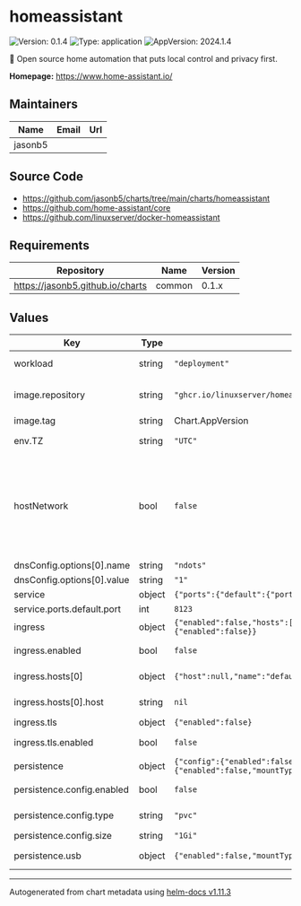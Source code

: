 # homeassistant

![Version: 0.1.4](https://img.shields.io/badge/Version-0.1.4-informational?style=flat-square) ![Type: application](https://img.shields.io/badge/Type-application-informational?style=flat-square) ![AppVersion: 2024.1.4](https://img.shields.io/badge/AppVersion-2024.1.4-informational?style=flat-square)

🏡 Open source home automation that puts local control and privacy first.

**Homepage:** <https://www.home-assistant.io/>

## Maintainers

| Name | Email | Url |
| ---- | ------ | --- |
| jasonb5 |  |  |

## Source Code

* <https://github.com/jasonb5/charts/tree/main/charts/homeassistant>
* <https://github.com/home-assistant/core>
* <https://github.com/linuxserver/docker-homeassistant>

## Requirements

| Repository | Name | Version |
|------------|------|---------|
| https://jasonb5.github.io/charts | common | 0.1.x |

## Values

| Key | Type | Default | Description |
|-----|------|---------|-------------|
| workload | string | `"deployment"` | The default [workload](https://jasonb5.github.io/charts/site/guide/common-library/#workload) type |
| image.repository | string | `"ghcr.io/linuxserver/homeassistant"` | Container image repository |
| image.tag | string | Chart.AppVersion | Image tag |
| env.TZ | string | `"UTC"` | Set the timezone |
| hostNetwork | bool | `false` | Set to true for Home Assistant to desicover and automatically configure zeroconf/mDNS and UPnP devices |
| dnsConfig.options[0].name | string | `"ndots"` |  |
| dnsConfig.options[0].value | string | `"1"` |  |
| service | object | `{"ports":{"default":{"port":8123}}}` | [Service](https://jasonb5.github.io/charts/site/guide/common-library/#service) |
| service.ports.default.port | int | `8123` | Default port |
| ingress | object | `{"enabled":false,"hosts":[{"host":null,"name":"default"}],"tls":{"enabled":false}}` | [Ingress](https://jasonb5.github.io/charts/site/guide/common-library/#ingress) |
| ingress.enabled | bool | `false` | Enable/disable ingress |
| ingress.hosts[0] | object | `{"host":null,"name":"default"}` | Reference default service |
| ingress.hosts[0].host | string | `nil` | Ingress hostname |
| ingress.tls | object | `{"enabled":false}` | [TLS](https://jasonb5.github.io/charts/site/guide/common-library/#tls) |
| ingress.tls.enabled | bool | `false` | Enable/disable tls |
| persistence | object | `{"config":{"enabled":false,"size":"1Gi","type":"pvc"},"usb":{"enabled":false,"mountType":"CharDevice","path":null,"type":"hostpath"}}` | [Persistence](https://jasonb5.github.io/charts/site/guide/common-library/#persistence) |
| persistence.config.enabled | bool | `false` | Enable/disable persistence |
| persistence.config.type | string | `"pvc"` | Type of volume mount |
| persistence.config.size | string | `"1Gi"` | Size of volume |
| persistence.usb | object | `{"enabled":false,"mountType":"CharDevice","path":null,"type":"hostpath"}` | Example for USB device |

----------------------------------------------
Autogenerated from chart metadata using [helm-docs v1.11.3](https://github.com/norwoodj/helm-docs/releases/v1.11.3)
